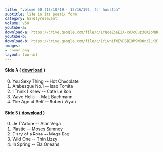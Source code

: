 ```yaml
---
title: "volume 50 (12/10/19 - 12/16/19): for houston"
subtitle: life in its poetic form
category: hardlyrelevant
volume: v50
youtube-a: 
download-a: https://drive.google.com/file/d/1YQgeEoaE2X-cWJcOuz38D2bNDHRTd2rD/view?usp=drivesdk
youtube-b: 
download-b: https://drive.google.com/file/d/1YiwniTWEVDSBZOM9W30n2ILK97C8DvS9/view?usp=drivesdk
images:
- cover.png
layout: two-col
---
```

#### Side A ( <a target="_blank" href="{{ page.download-a }}">download</a> ) ####
0. You Sexy Thing -- Hot Chocolate
1. Arabesque No.1 -- Isao Tomita
2. I Think I Knew -- Cate Le Bon
3. Wave Hello -- Matt Bachmann
4. The Age of Self -- Robert Wyatt

#### Side B ( <a target="_blank" href="{{ page.download-b }}">download</a> ) ####
0. Je T'Adore -- Alan Vega
1. Plastic -- Moses Sumney
2. Diary of a Rose -- Mega Bog
3. Wild One -- Thin Lizzy
4. In Spring -- Ela Orleans
